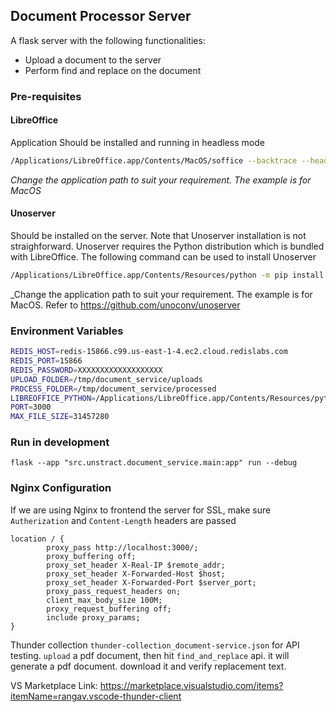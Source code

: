 ## Document Processor Server

A flask server with the following functionalities:

* Upload a document to the server
* Perform find and replace on the document

### Pre-requisites

#### LibreOffice

Application Should be installed and running in headless mode

```bash
/Applications/LibreOffice.app/Contents/MacOS/soffice --backtrace --headless --nocrashreport --nodefault --nologo --nofirststartwizard --norestore --accept="socket,host=127.0.0.1,port=2002,tcpNoDelay=1;urp;StarOffice.ComponentContext"
```

_Change the application path to suit your requirement. The example is for MacOS_

#### Unoserver

Should be installed on the server. Note that Unoserver installation is not straighforward. Unoserver requires the Python
distribution which is bundled with LibreOffice. The following command can be used to install Unoserver

```bash
/Applications/LibreOffice.app/Contents/Resources/python -m pip install unoserver
```

_Change the application path to suit your requirement. The example is for MacOS. Refer
to <https://github.com/unoconv/unoserver>

### Environment Variables

```bash
REDIS_HOST=redis-15866.c99.us-east-1-4.ec2.cloud.redislabs.com
REDIS_PORT=15866
REDIS_PASSWORD=XXXXXXXXXXXXXXXXXXX
UPLOAD_FOLDER=/tmp/document_service/uploads
PROCESS_FOLDER=/tmp/document_service/processed
LIBREOFFICE_PYTHON=/Applications/LibreOffice.app/Contents/Resources/python
PORT=3000
MAX_FILE_SIZE=31457280
```

### Run in development

```
flask --app "src.unstract.document_service.main:app" run --debug
```

### Nginx Configuration

If we are using Nginx to frontend the server for SSL, make sure `Autherization` and `Content-Length` headers are passed

```nginx
location / {
        proxy_pass http://localhost:3000/;
        proxy_buffering off;
        proxy_set_header X-Real-IP $remote_addr;
        proxy_set_header X-Forwarded-Host $host;
        proxy_set_header X-Forwarded-Port $server_port;
        proxy_pass_request_headers on;
        client_max_body_size 100M;
        proxy_request_buffering off;
        include proxy_params;
}
```

Thunder collection `thunder-collection_document-service.json` for API testing. `upload` a pdf document, then  hit `find_and_replace` api.
it will generate a pdf document. download it and verify replacement text.

VS Marketplace Link: <https://marketplace.visualstudio.com/items?itemName=rangav.vscode-thunder-client>
